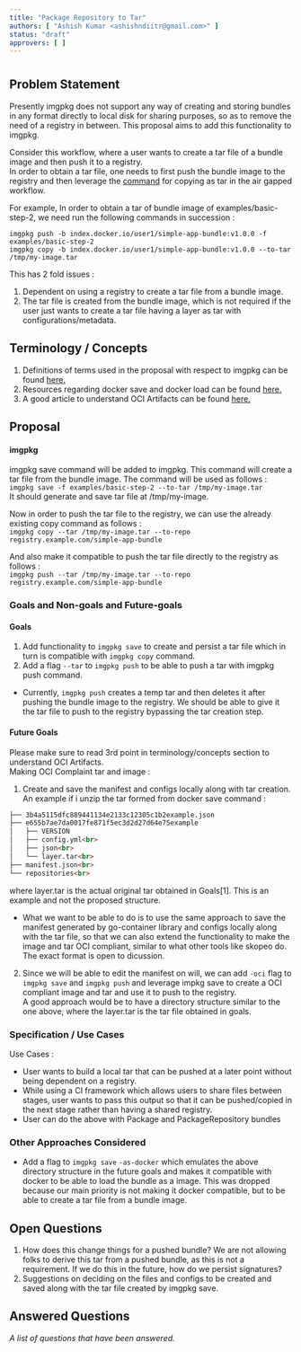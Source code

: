 ```yaml
---
title: "Package Repository to Tar"
authors: [ "Ashish Kumar <ashishndiitr@gmail.com>" ]
status: "draft"
approvers: [ ]
---
```


# <Package Repository to Tar>

## Problem Statement

Presently imgpkg does not support any way of creating and storing bundles in any format directly to local disk for sharing purposes, so as to remove the need of a registry in between. This proposal aims to add this functionality to imgpkg.

Consider this workflow, where a user wants to create a tar file of a bundle image and then push it to a registry. <br>
In order to obtain a tar file, one needs to first push the bundle image to the registry and then leverage the [command](https://carvel.dev/imgpkg/docs/v0.37.x/air-gapped-workflow/#option-2-with-intermediate-tarball) for copying as tar in the air gapped workflow.

For example, In order to obtain a tar of bundle image of examples/basic-step-2, we need run the following commands in succession :<br>

`imgpkg push -b index.docker.io/user1/simple-app-bundle:v1.0.0 -f examples/basic-step-2` <br>
`imgpkg copy -b index.docker.io/user1/simple-app-bundle:v1.0.0 --to-tar /tmp/my-image.tar`

This has 2 fold issues : <br>
1. Dependent on using a registry to create a tar file from a bundle image.
2. The tar file is created from the bundle image, which is not required if the user just wants to create a tar file having a layer as tar with configurations/metadata.

## Terminology / Concepts
1. Definitions of terms used in the proposal with respect to imgpkg can be found [here.](https://carvel.dev/imgpkg/docs/v0.37.x/)<br>
2. Resources regarding docker save and docker load can be found [here.](https://docs.docker.com/engine/reference/commandline/save/)<br>
3. A good article to understand OCI Artifacts can be found [here.](https://dlorenc.medium.com/oci-artifacts-explained-8f4a77945c13)

## Proposal

#### imgpkg
imgpkg save command will be added to imgpkg. This command will create a tar file from the bundle image. The command will be used as follows : <br>
`imgpkg save -f examples/basic-step-2 --to-tar /tmp/my-image.tar`<br>
It should generate and save tar file at /tmp/my-image.

Now in order to push the tar file to the registry, we can use the already existing copy command as follows : <br>
`imgpkg copy --tar /tmp/my-image.tar --to-repo registry.example.com/simple-app-bundle`

And also make it compatible to push the tar file directly to the registry as follows : <br>
`imgpkg push --tar /tmp/my-image.tar --to-repo registry.example.com/simple-app-bundle`

### Goals and Non-goals and Future-goals

#### Goals
1. Add functionality to `imgpkg save` to create and persist a tar file which in turn is compatible with `imgpkg copy` command.<br>
2. Add a flag `--tar` to `imgpkg push`  to be able to push a tar with imgpkg push command.
- Currently, `imgpkg push` creates a temp tar and then deletes it after pushing the bundle image to the registry. We should be able to  give it the tar file to push to the registry bypassing the tar creation step.

#### Future Goals
Please make sure to read 3rd point in terminology/concepts section to understand OCI Artifacts. <br>
Making OCI Complaint tar and image : <br>
1. Create and save the manifest and configs locally  along with tar creation.
An example if i unzip the tar formed from docker save command : <br>
```md
├── 3b4a5115dfc889441134e2133c12305c1b2example.json
├── e655b7ae7da0017fe871f5ec3d2d27d64e75example
│   ├── VERSION
│   ├── config.yml<br>
│   ├── json<br>
│   └── layer.tar<br>
├── manifest.json<br>
└── repositories<br>
```
where layer.tar is the actual original tar obtained in Goals[1]. This is an example and not the proposed structure.<br>
- What we want to be able to do is to use the same approach to save the manifest generated by go-container library and configs locally along with the tar file, so that we can also extend the functionality to make the image and tar OCI compliant, similar to what other tools like skopeo do. The exact format is open to dicussion.<br>

2. Since we will be able to edit the manifest on will, we can add `-oci` flag to `imgpkg save` and `imgpkg push` and leverage impkg save to create a OCI compliant image and tar and use it to push to the registry. <br>
A good approach would be to have a directory structure similar to the one above, where the layer.tar is the tar file obtained in goals. <br>

### Specification / Use Cases
Use Cases : 
- User wants to build a local tar that can be pushed at a later point without being dependent on a registry.
- While using a CI framework which allows users to share files between stages, user wants to pass this output so that it can be pushed/copied in the next stage rather than having a shared registry.
- User can do the above with Package and PackageRepository bundles

### Other Approaches Considered
- Add a flag to `imgpkg save` `-as-docker` which emulates the above directory structure in the future goals and makes it compatible with docker to be able to load the bundle as a image. This was dropped because our main priority is not making it docker compatible, but to be able to create a tar file from a bundle image.

## Open Questions
1. How does this change things for a pushed bundle?
We are not allowing folks to derive this tar from a pushed bundle, as this is not a requirement. If we do this in the future, how do we persist signatures?
2. Suggestions on deciding on the files and configs to be created and saved along with the tar file created by imgpkg save.
## Answered Questions
_A list of questions that have been answered._